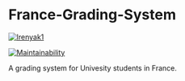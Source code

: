 # France-Grading-System

[![Irenyak1](https://circleci.com/gh/Irenyak1/grading-system-france.svg?style=svg)](https://app.circleci.com/github/Irenyak1/grading-system-france/pipelines?branch=master)

[![Maintainability](https://api.codeclimate.com/v1/badges/ffce74bee817aa4c575f/maintainability)](https://codeclimate.com/github/Irenyak1/grading-system-france/maintainability)

A grading system for Univesity students in France.
